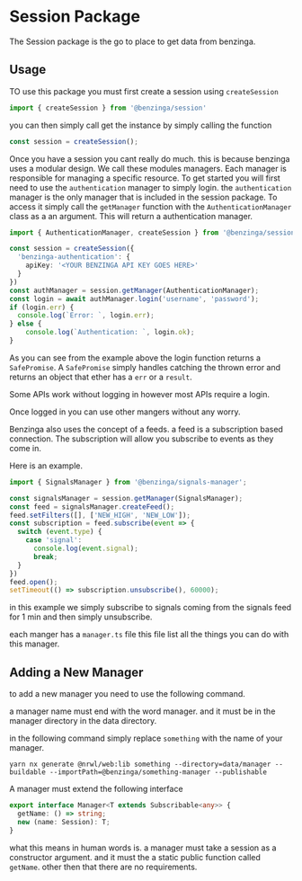 # Session Package

The Session package is the go to place to get data from benzinga.

## Usage


TO use this package you must first create a session using `createSession`

```ts
import { createSession } from '@benzinga/session'
```

you can then simply call get the instance by simply calling the function

```ts
const session = createSession();
```

Once you have a session you cant really do much. this is because benzinga uses a modular design.
We call these modules managers. Each manager is responsible for managing a specific resource.
To get started you will first need to use the `authentication` manager to simply login. the `authentication` manager
is the only manager that is included in the session package. To access it simply call the `getManager` function with the `AuthenticationManager` class as a an argument. This will return a authentication manager.

```ts
import { AuthenticationManager, createSession } from '@benzinga/session';

const session = createSession({
  'benzinga-authentication': {
    apiKey: '<YOUR BENZINGA API KEY GOES HERE>'
  }
})
const authManager = session.getManager(AuthenticationManager);
const login = await authManager.login('username', 'password');
if (login.err) {
  console.log(`Error: `, login.err);
} else {
	console.log(`Authentication: `, login.ok);
}
```

As you can see from the example above the login function returns a `SafePromise`. A `SafePromise` simply handles catching the thrown error and returns an object that ether has a `err` or a `result`.

Some APIs work without logging in however most APIs require a login.

Once logged in you can use other mangers without any worry.

Benzinga also uses the concept of a feeds. a feed is a subscription based connection. The subscription will allow you subscribe to events as they come in.

Here is an example.

```ts
import { SignalsManager } from '@benzinga/signals-manager';

const signalsManager = session.getManager(SignalsManager);
const feed = signalsManager.createFeed();
feed.setFilters([], ['NEW_HIGH', 'NEW_LOW']);
const subscription = feed.subscribe(event => {
  switch (event.type) {
    case 'signal':
      console.log(event.signal);
      break;
  }
})
feed.open();
setTimeout(() => subscription.unsubscribe(), 60000);
```

in this example we simply subscribe to signals coming from the signals feed for 1 min and then simply unsubscribe.

each manger has a `manager.ts` file this file list all the things you can do with this manager.

## Adding a New Manager

to add a new manager you need to use the following command.

a manager name must end with the word manager. and it must be in the manager directory in the data directory.

in the following command simply replace `something` with the name of your manager.

```
yarn nx generate @nrwl/web:lib something --directory=data/manager --buildable --importPath=@benzinga/something-manager --publishable
```

A manager must extend the following interface

```ts
export interface Manager<T extends Subscribable<any>> {
  getName: () => string;
  new (name: Session): T;
}
```

what this means in human words is. a manager must take a session as a constructor argument. and it must the a static public function called `getName`. other then that there are no requirements.

